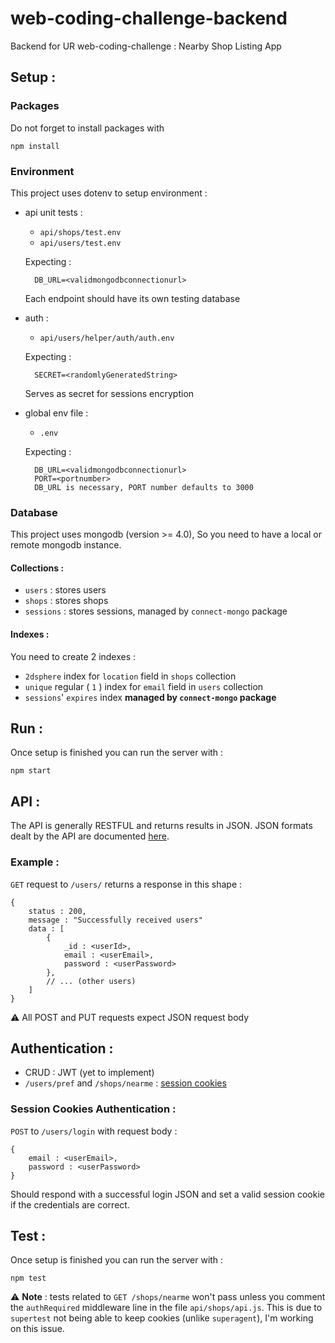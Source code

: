 # web-coding-challenge-backend
Backend for UR web-coding-challenge : Nearby Shop Listing App

## Setup :

### Packages

Do not forget to install packages with

    npm install

### Environment

This project uses dotenv to setup environment : 

* api unit tests : 
    * `api/shops/test.env`
    * `api/users/test.env`
    
    Expecting : 
        
        DB_URL=<validmongodbconnectionurl>
    Each endpoint should have its own testing database

* auth : 
    * `api/users/helper/auth/auth.env`
    
    Expecting : 
        
        SECRET=<randomlyGeneratedString>
    Serves as secret for sessions encryption

* global env file :
    * `.env` 

    Expecting : 
        
        DB_URL=<validmongodbconnectionurl>
        PORT=<portnumber>
        DB_URL is necessary, PORT number defaults to 3000

### Database

This project uses mongodb (version >= 4.0), So you need to have a local or remote mongodb instance.

#### Collections : 

* `users` : stores users
* `shops` : stores shops
* `sessions` : stores sessions, managed by `connect-mongo` package

#### Indexes :

You need to create 2 indexes :

* `2dsphere` index for `location` field in `shops` collection
* `unique` regular ( `1` ) index for `email` field in `users` collection
* `sessions`' `expires` index **managed by `connect-mongo` package**

## Run :

Once setup is finished you can run the server with :
    
    npm start

## API : 

The API is generally RESTFUL and returns results in JSON. JSON formats dealt by the API are documented [here](https://github.com/Z3U2/web-coding-challenge-backend/blob/master/API_DOC.md).

### Example :
`GET` request to `/users/` returns a response in this shape :

    {
        status : 200,
        message : "Successfully received users"
        data : [
            {
                _id : <userId>,
                email : <userEmail>,
                password : <userPassword>
            },
            // ... (other users)
        ]
    }

⚠️ All POST and PUT requests expect JSON request body

## Authentication :
* CRUD : JWT (yet to implement)
* `/users/pref` and `/shops/nearme` : [session cookies](#session-cookies-authentication-)

### Session Cookies Authentication : 

`POST` to `/users/login` with request body :
    
    {
        email : <userEmail>,
        password : <userPassword>
    }

Should respond with a successful login JSON and set a valid session cookie if the credentials are correct.

## Test :

Once setup is finished you can run the server with :
    
    npm test

⚠️ **Note** : tests related to `GET /shops/nearme` won't pass unless you comment the `authRequired` middleware line in the file `api/shops/api.js`. This is due to `supertest` not being able to keep cookies (unlike `superagent`), I'm working on this issue.
